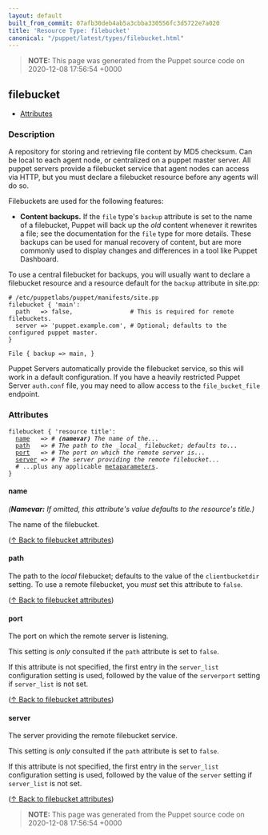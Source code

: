 ```yaml
---
layout: default
built_from_commit: 07afb30deb4ab5a3cbba330556fc3d5722e7a020
title: 'Resource Type: filebucket'
canonical: "/puppet/latest/types/filebucket.html"
---
```


> **NOTE:** This page was generated from the Puppet source code on 2020-12-08 17:56:54 +0000

filebucket
-----

* [Attributes](#filebucket-attributes)

<h3 id="filebucket-description">Description</h3>

A repository for storing and retrieving file content by MD5 checksum. Can
be local to each agent node, or centralized on a puppet master server. All
puppet servers provide a filebucket service that agent nodes can access
via HTTP, but you must declare a filebucket resource before any agents
will do so.

Filebuckets are used for the following features:

- **Content backups.** If the `file` type's `backup` attribute is set to
  the name of a filebucket, Puppet will back up the _old_ content whenever
  it rewrites a file; see the documentation for the `file` type for more
  details. These backups can be used for manual recovery of content, but
  are more commonly used to display changes and differences in a tool like
  Puppet Dashboard.

To use a central filebucket for backups, you will usually want to declare
a filebucket resource and a resource default for the `backup` attribute
in site.pp:

    # /etc/puppetlabs/puppet/manifests/site.pp
    filebucket { 'main':
      path   => false,                # This is required for remote filebuckets.
      server => 'puppet.example.com', # Optional; defaults to the configured puppet master.
    }

    File { backup => main, }

Puppet Servers automatically provide the filebucket service, so
this will work in a default configuration. If you have a heavily
restricted Puppet Server `auth.conf` file, you may need to allow access to the
`file_bucket_file` endpoint.

<h3 id="filebucket-attributes">Attributes</h3>

<pre><code>filebucket { 'resource title':
  <a href="#filebucket-attribute-name">name</a>   =&gt; <em># <strong>(namevar)</strong> The name of the...</em>
  <a href="#filebucket-attribute-path">path</a>   =&gt; <em># The path to the _local_ filebucket; defaults to...</em>
  <a href="#filebucket-attribute-port">port</a>   =&gt; <em># The port on which the remote server is...</em>
  <a href="#filebucket-attribute-server">server</a> =&gt; <em># The server providing the remote filebucket...</em>
  # ...plus any applicable <a href="{{puppet}}/metaparameter.html">metaparameters</a>.
}</code></pre>

<h4 id="filebucket-attribute-name">name</h4>

_(**Namevar:** If omitted, this attribute's value defaults to the resource's title.)_

The name of the filebucket.

([↑ Back to filebucket attributes](#filebucket-attributes))

<h4 id="filebucket-attribute-path">path</h4>

The path to the _local_ filebucket; defaults to the value of the
`clientbucketdir` setting.  To use a remote filebucket, you _must_ set
this attribute to `false`.

([↑ Back to filebucket attributes](#filebucket-attributes))

<h4 id="filebucket-attribute-port">port</h4>

The port on which the remote server is listening.

This setting is _only_ consulted if the `path` attribute is set to `false`.

If this attribute is not specified, the first entry in the `server_list`
configuration setting is used, followed by the value of the `serverport`
setting if `server_list` is not set.

([↑ Back to filebucket attributes](#filebucket-attributes))

<h4 id="filebucket-attribute-server">server</h4>

The server providing the remote filebucket service.

This setting is _only_ consulted if the `path` attribute is set to `false`.

If this attribute is not specified, the first entry in the `server_list`
configuration setting is used, followed by the value of the `server` setting
if `server_list` is not set.

([↑ Back to filebucket attributes](#filebucket-attributes))





> **NOTE:** This page was generated from the Puppet source code on 2020-12-08 17:56:54 +0000